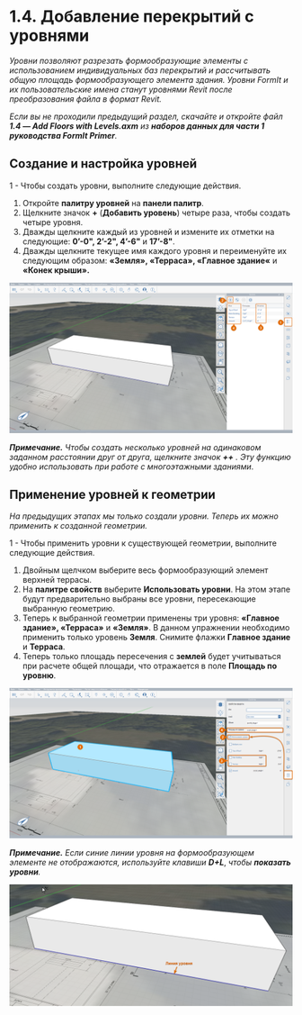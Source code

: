 # 1.4. Добавление перекрытий с уровнями

_Уровни позволяют разрезать формообразующие элементы с использованием индивидуальных баз перекрытий и рассчитывать общую площадь формообразующего элемента здания. Уровни FormIt и их пользовательские имена станут уровнями Revit после преобразования файла в формат Revit._

_Если вы не проходили предыдущий раздел, скачайте и откройте файл **1.4 — Add Floors with Levels.axm** из **наборов данных для части 1 руководства FormIt Primer**._

## **Создание и настройка уровней**

1 - Чтобы создать уровни, выполните следующие действия.

1. Откройте **палитру уровней** на **панели палитр**.
2. Щелкните значок **+** (**Добавить уровень**) четыре раза, чтобы создать четыре уровня.
3. Дважды щелкните каждый из уровней и измените их отметки на следующие: **0’-0", 2’-2", 4’-6"** и **17’-8"**.
4. Дважды щелкните текущее имя каждого уровня и переименуйте их следующим образом: **«Земля», «Терраса», «Главное здание«** и **«Конек крыши».**

![](<../../.gitbook/assets/0 (16) (1).png>)

_**Примечание.** Чтобы создать несколько уровней на одинаковом заданном расстоянии друг от друга, щелкните значок_ _**++**_ _. Эту функцию удобно использовать при работе с многоэтажными зданиями_.

## **Применение уровней к геометрии**

_На предыдущих этапах мы только создали уровни. Теперь их можно применить к созданной геометрии._

1 - Чтобы применить уровни к существующей геометрии, выполните следующие действия.

1. Двойным щелчком выберите весь формообразующий элемент верхней террасы.
2. На **палитре свойств** выберите **Использовать уровни**. На этом этапе будут предварительно выбраны все уровни, пересекающие выбранную геометрию.
3. Теперь к выбранной геометрии применены три уровня: **«Главное здание», «Терраса»** и **«Земля»**. В данном упражнении необходимо применить только уровень **Земля**. Снимите флажки **Главное здание** и **Терраса**.
4. Теперь только площадь пересечения с **землей** будет учитываться при расчете общей площади, что отражается в поле **Площадь по уровню**.

![](<../../.gitbook/assets/1 (4) (1).png>)

_**Примечание.** Если синие линии уровня на формообразующем элементе не отображаются, используйте клавиши_ _**D+L**_, _чтобы_ _**показать уровни**._

![](<../../.gitbook/assets/2 (3) (1).png>)
